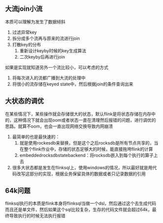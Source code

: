 ## 大流join小流

本质可以理解为发生了数据倾斜

1. 过滤异常key
2. 拆分成多个流再与原来的流进行join
3. 打散key的分布
	1. 重新设计keyby时候的key生成算法
	2. 二次keyby后再进行join

如果是实现就知道另外一个流比较小，可以考虑的方式

1. 将每次进入的流都广播到大流的处理中
2. 将很小的流存储在keyed state中，然后根据join的条件查询出来

## 大状态的调优

在某些情况下，某些操作就会存储很大的状态，默认flink是将状态存储在内存中的，这种情况下就会出现oom或者状态一直在清理然后报错的问题，进行调优的思路。就算不oom，也会一直出现网络交换导致内网崩溃

1. 最简单的也是最快速的：
	1. 就是使用rockesdb来替换，但是这个之后rocksdb是所有节点共享的，当在整个flink作业中，存储的状态足够大的时候，能直接拖垮flink的计算
	2. embeddedrocksdbstatebackend：将rocksdb嵌入到每个执行的算子上去
2. 很多大状态都是发生在flinksql上，使用windows的情况，所以最好就是用代码改写这部分的实现，根据业务保留具体的数据或者只记录数据的引用

## 64k问题

flinksql执行的本质是flink本身将flinksql当做一个dsl，然后通过这个去生成代码而且还是单文件，然后如果这个sql比较复杂，生存的代码文件就会超过64k，最终导致执行的时候无法执行报错